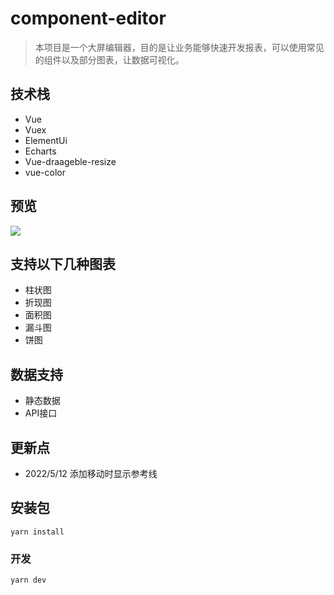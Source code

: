 # component-editor

> 本项目是一个大屏编辑器，目的是让业务能够快速开发报表，可以使用常见的组件以及部分图表，让数据可视化。

## 技术栈

+ Vue
+ Vuex
+ ElementUi
+ Echarts
+ Vue-draageble-resize
+ vue-color

## 预览

![](http://rb6rk8283.hd-bkt.clouddn.com/editor/202205162059111.png)

## 支持以下几种图表

+ 柱状图
+ 折现图
+ 面积图
+ 漏斗图
+ 饼图

## 数据支持

+ 静态数据
+ API接口

## 更新点
+ 2022/5/12 添加移动时显示参考线

## 安装包

```
yarn install
```

### 开发

```
yarn dev
```